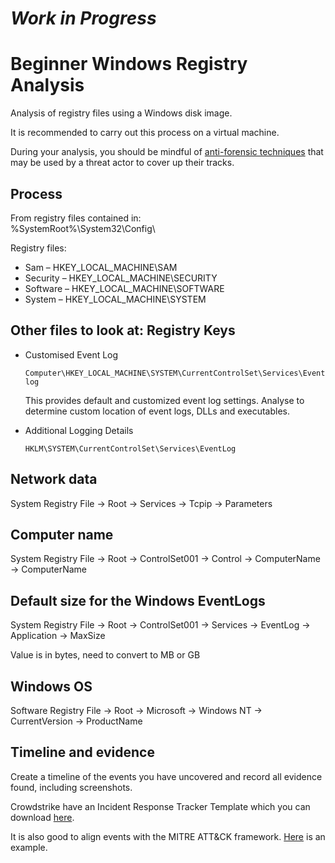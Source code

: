 # **_Work in Progress_**

# Beginner Windows Registry Analysis

Analysis of registry files using a Windows disk image.

It is recommended to carry out this process on a virtual machine.

During your analysis, you should be mindful of [anti-forensic techniques](https://github.com/dbak5/BeginnerCybersecurityGuides/blob/main/DigitalForensics/AntiForensicTechniques.md) that may be used by a threat actor to cover up their tracks.

## Process

From registry files contained in: \
%SystemRoot%\System32\Config\

Registry files:

- Sam – HKEY_LOCAL_MACHINE\SAM
- Security – HKEY_LOCAL_MACHINE\SECURITY
- Software – HKEY_LOCAL_MACHINE\SOFTWARE
- System – HKEY_LOCAL_MACHINE\SYSTEM

## Other files to look at: Registry Keys

- Customised Event Log

  `Computer\HKEY_LOCAL_MACHINE\SYSTEM\CurrentControlSet\Services\Eventlog`

  This provides default and customized event log settings. Analyse to determine custom location of event logs, DLLs and executables.

- Additional Logging Details

  `HKLM\SYSTEM\CurrentControlSet\Services\EventLog`

## Network data

System Registry File -> Root -> Services -> Tcpip -> Parameters

## Computer name

System Registry File -> Root -> ControlSet001 -> Control -> ComputerName -> ComputerName

## Default size for the Windows EventLogs

System Registry File -> Root -> ControlSet001 -> Services -> EventLog -> Application -> MaxSize

Value is in bytes, need to convert to MB or GB

## Windows OS

Software Registry File -> Root -> Microsoft -> Windows NT -> CurrentVersion -> ProductName

## Timeline and evidence

Create a timeline of the events you have uncovered and record all evidence found, including screenshots.

Crowdstrike have an Incident Response Tracker Template which you can download [here](https://www.crowdstrike.com/blog/crowdstrike-releases-digital-forensics-and-incident-response-tracker/).

It is also good to align events with the MITRE ATT&CK framework. [Here](https://www.socinvestigation.com/mapping-mitre-attck-with-window-event-log-ids/) is an example.
